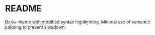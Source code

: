 # README
Dark+ theme with modified syntax highlighting. Minimal use of semantic coloring to prevent slowdown.
